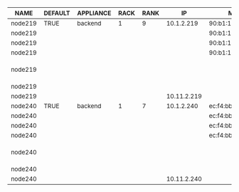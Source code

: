| <sub>NAME</sub> | <sub>DEFAULT</sub> | <sub>APPLIANCE</sub> | <sub>RACK</sub> | <sub>RANK</sub> | <sub>IP</sub> | <sub>MAC</sub> | <sub>INTERFACE</sub> | <sub>NETWORK</sub> | <sub>CHANNEL</sub> | <sub>OPTIONS</sub> | <sub>VLAN</sub> |
| ---- | ------- | --------- | ---- | ---- | -- | --- | --------- | ------- | ------- | ------- | ---- |
| <sub>node219</sub> | <sub>TRUE</sub> | <sub>backend</sub> | <sub>1</sub> | <sub>9</sub> | <sub>10.1.2.219</sub> | <sub>90:b1:1c:09:eb:af</sub> | <sub>eno1</sub> | <sub>private</sub> |  |  |  |
| <sub>node219</sub> |  |  |  |  |  | <sub>90:b1:1c:09:eb:b0</sub> | <sub>eno2</sub> |  |  |  |  |
| <sub>node219</sub> |  |  |  |  |  | <sub>90:b1:1c:09:eb:b1</sub> | <sub>eno3</sub> |  | <sub>bond0</sub> |  |  |
| <sub>node219</sub> |  |  |  |  |  | <sub>90:b1:1c:09:eb:b2</sub> | <sub>eno4</sub> |  | <sub>bond0</sub> |  |  |
| <sub>node219</sub> |  |  |  |  |  |  | <sub>bond0</sub> |  | <sub>br0</sub> | <sub>bonding-opts="mode=1 primary=eno3"</sub> |  |
| <sub>node219</sub> |  |  |  |  |  |  | <sub>br0</sub> |  |  | <sub>bridge</sub> |  |
| <sub>node219</sub> |  |  |  |  | <sub>10.11.2.219</sub> |  | <sub>br0.77</sub> | <sub>vlad</sub> |  |  | <sub>77</sub> |
| <sub>node240</sub> | <sub>TRUE</sub> | <sub>backend</sub> | <sub>1</sub> | <sub>7</sub> | <sub>10.1.2.240</sub> | <sub>ec:f4:bb:d6:c3:a8</sub> | <sub>em1</sub> | <sub>private</sub> |  |  |  |
| <sub>node240</sub> |  |  |  |  |  | <sub>ec:f4:bb:d6:c3:a9</sub> | <sub>em2</sub> |  |  |  |  |
| <sub>node240</sub> |  |  |  |  |  | <sub>ec:f4:bb:d6:c3:aa</sub> | <sub>em3</sub> |  | <sub>bond0</sub> |  |  |
| <sub>node240</sub> |  |  |  |  |  | <sub>ec:f4:bb:d6:c3:ab</sub> | <sub>em4</sub> |  | <sub>bond0</sub> |  |  |
| <sub>node240</sub> |  |  |  |  |  |  | <sub>bond0</sub> |  | <sub>br0</sub> | <sub>bonding-opts="mode=1 primary=em3"</sub> |  |
| <sub>node240</sub> |  |  |  |  |  |  | <sub>br0</sub> |  |  | <sub>bridge</sub> |  |
| <sub>node240</sub> |  |  |  |  | <sub>10.11.2.240</sub> |  | <sub>br0.77</sub> | <sub>vlad</sub> |  |  | <sub>77</sub> |
